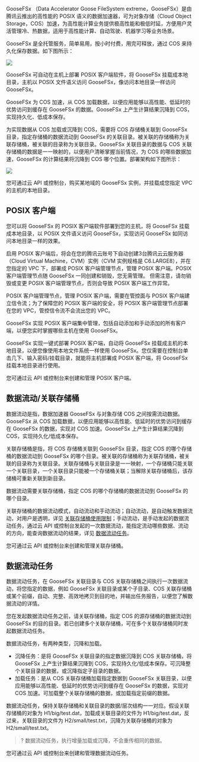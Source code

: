 GooseFSx （Data Accelerator Goose FileSystem extreme，GooseFSx）是由腾讯云推出的高性能的 POSIX 语义的数据加速器，可为对象存储（Cloud Object Storage，COS）加速，为高性能计算业务提供极高性能和极低时延，方便用户灵活管理冷、热数据，适用于高性能计算、自动驾驶、机器学习等业务场景。

GooseFSx 是全托管服务，简单易用，按小时付费，用完可释放，通过 COS 来持久化保存数据。如下图所示：

![](https://qcloudimg.tencent-cloud.cn/raw/085e31062e2324ab92c9828fe4a7643a.png)

GooseFSx 可自动在主机上部署 POSIX 客户端软件，将 GooseFSx 挂载成本地目录，主机以 POSIX 文件语义访问 GooseFSx，像访问本地目录一样访问 GooseFSx。

GooseFSx 为 COS 加速，从 COS 加载数据，以便应用能够以高性能、低延时的优势访问到缓存在 GooseFSx 的数据。GooseFSx 上产生计算结果沉降到 COS，实现持久化、低成本保存。

为实现数据从 COS 加载或沉降到 COS，需要将 COS 存储桶关联到 GooseFSx 目录，指定存储桶的数据流动到 GooseFSx 的关联目录。被关联的存储桶称为关联存储桶，被关联的目录称为关联目录。GooseFSx 关联目录的数据与 COS 关联存储桶的数据是一一映射的，以便用户清晰掌握当前情况，为 COS 的哪些数据加速，GooseFSx 的计算结果将沉降到 COS 哪个位置。部署架构如下图所示：

![](https://qcloudimg.tencent-cloud.cn/raw/b42e5ce1d82cc739f67ee7fb38047cdf.png)

您可通过云 API 或控制台，购买某地域的 GooseFSx 实例，并挂载成您指定 VPC 的主机的本地目录。



## POSIX 客户端

您可以将 GooseFSx 的 POSIX 客户端软件部署到您的主机，将 GooseFSx 挂载成本地目录，以 POSIX 文件语义访问 GooseFSx，实现访问 GooseFSx 如同访问本地目录一样的效果。

启用 POSIX 客户端后，将会在您的腾讯云账号下自动创建3台腾讯云云服务器（Cloud Virtual Machine，CVM）实例（CVM 实例规格是 C6.LARGE8），并在您指定的 VPC 下，部署成 POSIX 客户端管理节点，管理 POSIX 客户端。POSIX 客户端管理节点随 GooseFSx 一同创建和销毁，您无需管理。 但需注意，请勿销毁或变更 POSIX 客户端管理节点，否则会导致 POSIX 客户端工作异常。

POSIX 客户端管理节点，管理 POSIX 客户端，需要在管控面与 POSIX 客户端建立信令流；为了保障您的 POSIX 客户端的安全，将 POSIX 客户端管理节点部署在您的 VPC，管控信令流不会流出您的 VPC。

GooseFSx 实现 POSIX 客户端集中管理，包括自动添加和手动添加的所有客户端，以便您实时掌握哪些主机在使用 GooseFSx。

GooseFSx 实现一键式部署 POSIX 客户端，自动将 GooseFSx 挂载成主机的本地目录，以便您像使用本地文件系统一样使用 GooseFSx。您仅需要在控制台单击几下、输入密码/挂载目录，就能将主机部署成 POSIX 客户端，将 GooseFSx 挂载本地目录进行使用。

您可通过云 API 或控制台来创建和管理 POSIX 客户端。



## 数据流动/关联存储桶

数据流动是指，数据加速器 GooseFSx 与对象存储 COS 之间按需流动数据。GooseFSx 从 COS 加载数据，以便应用能够以高性能、低延时的优势访问到缓存在 GooseFSx 的数据，实现对 COS 加速。GooseFSx 上产生计算结果沉降到 COS，实现持久化/低成本保存。

关联存储桶是指，将 COS 存储桶关联到 GooseFSx 目录，指定 COS 的哪个存储桶的数据流动到 GooseFSx 的哪个目录。被关联的存储桶称为关联存储桶，被关联的目录称为关联目录。关联存储桶与关联目录是一一映射，一个存储桶只能关联一个关联目录，一个关联目录只能被一个存储桶关联；当解除关联存储桶后，该存储桶可重新关联到新目录。

数据流动需要关联存储桶，指定 COS 的哪个存储桶的数据流动到 GooseFSx 的哪个目录。

关联存储桶的数据流动模式，自动流动和手动流动；自动流动，是自动触发数据流动，对用户是透明，详见 [关联存储桶使用限制](https://cloud.tencent.com/document/product/1424/77961)；手动流动，是手动发起的数据流动任务，通过云 API 或控制台发起的一次数据流动，能指定流动哪些数据、流动的方向，能查询数据流动的结果，详见 [数据流动任务](https://cloud.tencent.com/document/product/1424/77958)。

您可通过云 API 或控制台来创建和管理关联存储桶。


## 数据流动任务

数据流动任务，在 GooseFSx 关联目录与 COS 关联存储桶之间执行一次数据流动，将您指定的数据，例如 GooseFSx 关联目录或某个子目录、COS 关联存储桶或某个前缀，自动、完整、高效地拷贝到目的地，并输出任务报告，以便您了解数据流动的详情。

您在发起数据流动任务之前，请关联存储桶，指定 COS 的源存储桶的数据流动到 GooseFSx 的目的目录。若已创建多个关联存储桶，可在多个关联存储桶同时发起数据流动任务。

数据流动任务，有两种类型，沉降和加载。

- 沉降任务：是将 GooseFSx 关联目录的指定数据沉降到 COS 关联存储桶，将 GooseFSx 上产生计算结果沉降到 COS，实现持久化/低成本保存。可沉降整个关联目录的数据，或沉降指定子目录的数据。
- 加载任务：是从 COS 关联存储桶加载指定数据到 GooseFSx 关联目录，以便应用能够以高性能、低延时的优势访问到缓存在 GooseFSx 的数据，实现对 COS 加速。可加载整个关联存储桶的数据，或加载指定前缀的数据。

数据流动任务，保持关联存储桶和关联目录的数据/层次结构一一对应。假设关联存储桶的对象为 H1/big/test.dat，加载成关联目录的文件为 H1/big/test.dat，反过来，关联目录的文件为 H2/small/test.txt，沉降为关联存储桶的对象为H2/small/test.txt。

>? 数据流动任务，执行增量加载或沉降，不会重传相同的数据。
>

您可通过云 API 或控制台来创建和管理数据流动任务。
